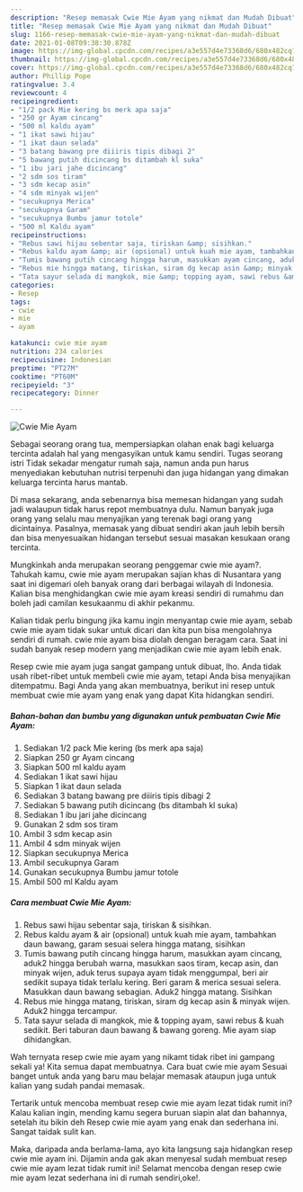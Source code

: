 ```yaml
---
description: "Resep memasak Cwie Mie Ayam yang nikmat dan Mudah Dibuat"
title: "Resep memasak Cwie Mie Ayam yang nikmat dan Mudah Dibuat"
slug: 1166-resep-memasak-cwie-mie-ayam-yang-nikmat-dan-mudah-dibuat
date: 2021-01-08T09:38:30.878Z
image: https://img-global.cpcdn.com/recipes/a3e557d4e73368d6/680x482cq70/cwie-mie-ayam-foto-resep-utama.jpg
thumbnail: https://img-global.cpcdn.com/recipes/a3e557d4e73368d6/680x482cq70/cwie-mie-ayam-foto-resep-utama.jpg
cover: https://img-global.cpcdn.com/recipes/a3e557d4e73368d6/680x482cq70/cwie-mie-ayam-foto-resep-utama.jpg
author: Phillip Pope
ratingvalue: 3.4
reviewcount: 4
recipeingredient:
- "1/2 pack Mie kering bs merk apa saja"
- "250 gr Ayam cincang"
- "500 ml kaldu ayam"
- "1 ikat sawi hijau"
- "1 ikat daun selada"
- "3 batang bawang pre diiiris tipis dibagi 2"
- "5 bawang putih dicincang bs ditambah kl suka"
- "1 ibu jari jahe dicincang"
- "2 sdm sos tiram"
- "3 sdm kecap asin"
- "4 sdm minyak wijen"
- "secukupnya Merica"
- "secukupnya Garam"
- "secukupnya Bumbu jamur totole"
- "500 ml Kaldu ayam"
recipeinstructions:
- "Rebus sawi hijau sebentar saja, tiriskan &amp; sisihkan."
- "Rebus kaldu ayam &amp; air (opsional) untuk kuah mie ayam, tambahkan daun bawang, garam sesuai selera hingga matang, sisihkan"
- "Tumis bawang putih cincang hingga harum, masukkan ayam cincang, aduk2 hingga berubah warna, masukkan saos tiram, kecap asin, dan minyak wijen, aduk terus supaya ayam tidak menggumpal, beri air sedikit supaya tidak terlalu kering. Beri garam &amp; merica sesuai selera. Masukkan daun bawang sebagian. Aduk2 hingga matang. Sisihkan"
- "Rebus mie hingga matang, tiriskan, siram dg kecap asin &amp; minyak wijen. Aduk2 hingga tercampur."
- "Tata sayur selada di mangkok, mie &amp; topping ayam, sawi rebus &amp; kuah sedikit. Beri taburan daun bawang &amp; bawang goreng. Mie ayam siap dihidangkan."
categories:
- Resep
tags:
- cwie
- mie
- ayam

katakunci: cwie mie ayam 
nutrition: 234 calories
recipecuisine: Indonesian
preptime: "PT27M"
cooktime: "PT60M"
recipeyield: "3"
recipecategory: Dinner

---
```



![Cwie Mie Ayam](https://img-global.cpcdn.com/recipes/a3e557d4e73368d6/680x482cq70/cwie-mie-ayam-foto-resep-utama.jpg)

Sebagai seorang orang tua, mempersiapkan olahan enak bagi keluarga tercinta adalah hal yang mengasyikan untuk kamu sendiri. Tugas seorang istri Tidak sekadar mengatur rumah saja, namun anda pun harus menyediakan kebutuhan nutrisi terpenuhi dan juga hidangan yang dimakan keluarga tercinta harus mantab.

Di masa  sekarang, anda sebenarnya bisa memesan hidangan yang sudah jadi walaupun tidak harus repot membuatnya dulu. Namun banyak juga orang yang selalu mau menyajikan yang terenak bagi orang yang dicintainya. Pasalnya, memasak yang dibuat sendiri akan jauh lebih bersih dan bisa menyesuaikan hidangan tersebut sesuai masakan kesukaan orang tercinta. 



Mungkinkah anda merupakan seorang penggemar cwie mie ayam?. Tahukah kamu, cwie mie ayam merupakan sajian khas di Nusantara yang saat ini digemari oleh banyak orang dari berbagai wilayah di Indonesia. Kalian bisa menghidangkan cwie mie ayam kreasi sendiri di rumahmu dan boleh jadi camilan kesukaanmu di akhir pekanmu.

Kalian tidak perlu bingung jika kamu ingin menyantap cwie mie ayam, sebab cwie mie ayam tidak sukar untuk dicari dan kita pun bisa mengolahnya sendiri di rumah. cwie mie ayam bisa diolah dengan beragam cara. Saat ini sudah banyak resep modern yang menjadikan cwie mie ayam lebih enak.

Resep cwie mie ayam juga sangat gampang untuk dibuat, lho. Anda tidak usah ribet-ribet untuk membeli cwie mie ayam, tetapi Anda bisa menyajikan ditempatmu. Bagi Anda yang akan membuatnya, berikut ini resep untuk membuat cwie mie ayam yang enak yang dapat Kita hidangkan sendiri.

<!--inarticleads1-->

##### Bahan-bahan dan bumbu yang digunakan untuk pembuatan Cwie Mie Ayam:

1. Sediakan 1/2 pack Mie kering (bs merk apa saja)
1. Siapkan 250 gr Ayam cincang
1. Siapkan 500 ml kaldu ayam
1. Sediakan 1 ikat sawi hijau
1. Siapkan 1 ikat daun selada
1. Sediakan 3 batang bawang pre diiiris tipis dibagi 2
1. Sediakan 5 bawang putih dicincang (bs ditambah kl suka)
1. Sediakan 1 ibu jari jahe dicincang
1. Gunakan 2 sdm sos tiram
1. Ambil 3 sdm kecap asin
1. Ambil 4 sdm minyak wijen
1. Siapkan secukupnya Merica
1. Ambil secukupnya Garam
1. Gunakan secukupnya Bumbu jamur totole
1. Ambil 500 ml Kaldu ayam




<!--inarticleads2-->

##### Cara membuat Cwie Mie Ayam:

1. Rebus sawi hijau sebentar saja, tiriskan &amp; sisihkan.
1. Rebus kaldu ayam &amp; air (opsional) untuk kuah mie ayam, tambahkan daun bawang, garam sesuai selera hingga matang, sisihkan
1. Tumis bawang putih cincang hingga harum, masukkan ayam cincang, aduk2 hingga berubah warna, masukkan saos tiram, kecap asin, dan minyak wijen, aduk terus supaya ayam tidak menggumpal, beri air sedikit supaya tidak terlalu kering. Beri garam &amp; merica sesuai selera. Masukkan daun bawang sebagian. Aduk2 hingga matang. Sisihkan
1. Rebus mie hingga matang, tiriskan, siram dg kecap asin &amp; minyak wijen. Aduk2 hingga tercampur.
1. Tata sayur selada di mangkok, mie &amp; topping ayam, sawi rebus &amp; kuah sedikit. Beri taburan daun bawang &amp; bawang goreng. Mie ayam siap dihidangkan.




Wah ternyata resep cwie mie ayam yang nikamt tidak ribet ini gampang sekali ya! Kita semua dapat membuatnya. Cara buat cwie mie ayam Sesuai banget untuk anda yang baru mau belajar memasak ataupun juga untuk kalian yang sudah pandai memasak.

Tertarik untuk mencoba membuat resep cwie mie ayam lezat tidak rumit ini? Kalau kalian ingin, mending kamu segera buruan siapin alat dan bahannya, setelah itu bikin deh Resep cwie mie ayam yang enak dan sederhana ini. Sangat taidak sulit kan. 

Maka, daripada anda berlama-lama, ayo kita langsung saja hidangkan resep cwie mie ayam ini. Dijamin anda gak akan menyesal sudah membuat resep cwie mie ayam lezat tidak rumit ini! Selamat mencoba dengan resep cwie mie ayam lezat sederhana ini di rumah sendiri,oke!.

